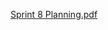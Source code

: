 [Sprint 8 Planning.pdf](/.attachments/Sprint%208%20Planning-a90a235d-3b56-4c0c-a276-a76ec44a0740.pdf)